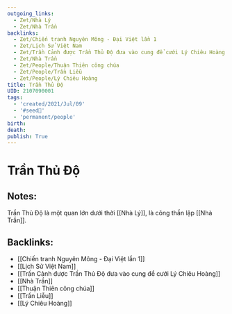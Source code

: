 ```yaml
---
outgoing_links:
  - Zet/Nhà Lý
  - Zet/Nhà Trần
backlinks:
  - Zet/Chiến tranh Nguyên Mông - Đại Việt lần 1
  - Zet/Lịch Sử Việt Nam
  - Zet/Trần Cảnh được Trần Thủ Độ đưa vào cung để cưới Lý Chiêu Hoàng
  - Zet/Nhà Trần
  - Zet/People/Thuận Thiên công chúa
  - Zet/People/Trần Liễu
  - Zet/People/Lý Chiêu Hoàng
title: Trần Thủ Độ
UID: 2107090001
tags:
  - 'created/2021/Jul/09'
  - '#seed🥜'
  - 'permanent/people'
birth: 
death: 
publish: True
---
```

# Trần Thủ Độ

## Notes:
Trần Thủ Độ là một quan lớn dưới thời [[Nhà Lý]], là công thần lập [[Nhà Trần]].


## Backlinks:
- [[Chiến tranh Nguyên Mông - Đại Việt lần 1]]
- [[Lịch Sử Việt Nam]]
- [[Trần Cảnh được Trần Thủ Độ đưa vào cung để cưới Lý Chiêu Hoàng]]
- [[Nhà Trần]]
- [[Thuận Thiên công chúa]]
- [[Trần Liễu]]
- [[Lý Chiêu Hoàng]]

